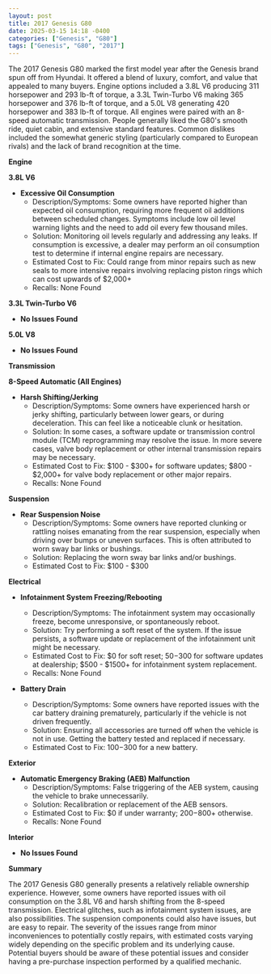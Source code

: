 ```yaml
---
layout: post
title: 2017 Genesis G80
date: 2025-03-15 14:18 -0400
categories: ["Genesis", "G80"]
tags: ["Genesis", "G80", "2017"]
---
```

The 2017 Genesis G80 marked the first model year after the Genesis brand spun off from Hyundai. It offered a blend of luxury, comfort, and value that appealed to many buyers. Engine options included a 3.8L V6 producing 311 horsepower and 293 lb-ft of torque, a 3.3L Twin-Turbo V6 making 365 horsepower and 376 lb-ft of torque, and a 5.0L V8 generating 420 horsepower and 383 lb-ft of torque. All engines were paired with an 8-speed automatic transmission. People generally liked the G80's smooth ride, quiet cabin, and extensive standard features. Common dislikes included the somewhat generic styling (particularly compared to European rivals) and the lack of brand recognition at the time.

**Engine**

**3.8L V6**

*   **Excessive Oil Consumption**
    *   Description/Symptoms: Some owners have reported higher than expected oil consumption, requiring more frequent oil additions between scheduled changes. Symptoms include low oil level warning lights and the need to add oil every few thousand miles.
    *   Solution: Monitoring oil levels regularly and addressing any leaks. If consumption is excessive, a dealer may perform an oil consumption test to determine if internal engine repairs are necessary.
    *   Estimated Cost to Fix: Could range from minor repairs such as new seals to more intensive repairs involving replacing piston rings which can cost upwards of $2,000+
    *   Recalls: None Found

**3.3L Twin-Turbo V6**

*   **No Issues Found**

**5.0L V8**

*   **No Issues Found**

**Transmission**

**8-Speed Automatic (All Engines)**

*   **Harsh Shifting/Jerking**
    *   Description/Symptoms: Some owners have experienced harsh or jerky shifting, particularly between lower gears, or during deceleration. This can feel like a noticeable clunk or hesitation.
    *   Solution: In some cases, a software update or transmission control module (TCM) reprogramming may resolve the issue. In more severe cases, valve body replacement or other internal transmission repairs may be necessary.
    *   Estimated Cost to Fix: $100 - $300+ for software updates; $800 - $2,000+ for valve body replacement or other major repairs.
    *   Recalls: None Found

**Suspension**

*   **Rear Suspension Noise**
    *   Description/Symptoms: Some owners have reported clunking or rattling noises emanating from the rear suspension, especially when driving over bumps or uneven surfaces. This is often attributed to worn sway bar links or bushings.
    *   Solution: Replacing the worn sway bar links and/or bushings.
    *   Estimated Cost to Fix: $100 - $300

**Electrical**

*   **Infotainment System Freezing/Rebooting**
    *   Description/Symptoms: The infotainment system may occasionally freeze, become unresponsive, or spontaneously reboot.
    *   Solution: Try performing a soft reset of the system. If the issue persists, a software update or replacement of the infotainment unit might be necessary.
    *   Estimated Cost to Fix: $0 for soft reset; $50-$300 for software updates at dealership; $500 - $1500+ for infotainment system replacement.
    *   Recalls: None Found

*   **Battery Drain**
    *   Description/Symptoms: Some owners have reported issues with the car battery draining prematurely, particularly if the vehicle is not driven frequently.
    *   Solution: Ensuring all accessories are turned off when the vehicle is not in use. Getting the battery tested and replaced if necessary.
    *   Estimated Cost to Fix: $100-$300 for a new battery.

**Exterior**

*   **Automatic Emergency Braking (AEB) Malfunction**
    * Description/Symptoms: False triggering of the AEB system, causing the vehicle to brake unnecessarily.
    * Solution: Recalibration or replacement of the AEB sensors.
    * Estimated Cost to Fix: $0 if under warranty; $200-$800+ otherwise.
    * Recalls: None Found

**Interior**

*   **No Issues Found**

**Summary**

The 2017 Genesis G80 generally presents a relatively reliable ownership experience. However, some owners have reported issues with oil consumption on the 3.8L V6 and harsh shifting from the 8-speed transmission. Electrical glitches, such as infotainment system issues, are also possibilities. The suspension components could also have issues, but are easy to repair. The severity of the issues range from minor inconveniences to potentially costly repairs, with estimated costs varying widely depending on the specific problem and its underlying cause. Potential buyers should be aware of these potential issues and consider having a pre-purchase inspection performed by a qualified mechanic.

